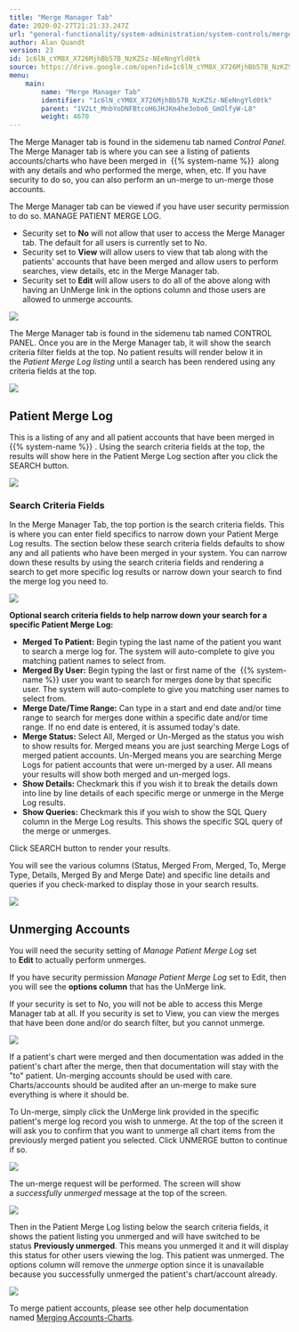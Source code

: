 ```yaml
---
title: "Merge Manager Tab"
date: 2020-02-27T21:21:33.247Z
url: "general-functionality/system-administration/system-controls/merge-manager-tab.html"
author: Alan Quandt
version: 23
id: 1c6lN_cYM8X_X726MjhBb57B_NzKZSz-NEeNngYld0tk
source: https://drive.google.com/open?id=1c6lN_cYM8X_X726MjhBb57B_NzKZSz-NEeNngYld0tk
menu:
    main:
        name: "Merge Manager Tab"
        identifier: "1c6lN_cYM8X_X726MjhBb57B_NzKZSz-NEeNngYld0tk"
        parent: "1V2Lt_MnbYoDNFBtcoH6JHJKm4he3obo6_GmOlfyW-L8"
        weight: 4670
---
```

The Merge Manager tab is found in the sidemenu tab named *Control Panel*. The Merge Manager tab is where you can see a listing of patients accounts/charts who have been merged in  {{% system-name %}}  along with any details and who performed the merge, when, etc. If you have security to do so, you can also perform an un-merge to un-merge those accounts.

The Merge Manager tab can be viewed if you have user security permission to do so. MANAGE PATIENT MERGE LOG.

* Security set to <strong>No</strong> will not allow that user to access the Merge Manager tab. The default for all users is currently set to No.
* Security set to <strong>View</strong> will allow users to view that tab along with the patients' accounts that have been merged and allow users to perform searches, view details, etc in the Merge Manager tab.
* Security set to <strong>Edit</strong> will allow users to do all of the above along with having an UnMerge link in the options column and those users are allowed to unmerge accounts.

![](../../../external_files/7b62fad7a7392c518f9bfe22ffaae675.png)

The Merge Manager tab is found in the sidemenu tab named CONTROL PANEL. Once you are in the Merge Manager tab, it will show the search criteria filter fields at the top. No patient results will render below it in the *Patient Merge Log listing* until a search has been rendered using any criteria fields at the top.

![](../../../external_files/e9ae0ae873184e84425dde959e585687.png)

## Patient Merge Log

This is a listing of any and all patient accounts that have been merged in {{% system-name %}} . Using the search criteria fields at the top, the results will show here in the Patient Merge Log section after you click the SEARCH button.

![](../../../external_files/cc012525955b9482e1a63de1eece56c8.png)

### Search Criteria Fields

In the Merge Manager Tab, the top portion is the search criteria fields. This is where you can enter field specifics to narrow down your Patient Merge Log results. The section below these search criteria fields defaults to show any and all patients who have been merged in your system. You can narrow down these results by using the search criteria fields and rendering a search to get more specific log results or narrow down your search to find the merge log you need to.

![](../../../external_files/ac9c9047237602e994e3179b645f24ff.png)

**Optional search criteria fields to help narrow down your search for a specific Patient Merge Log:**

* <strong>Merged To Patient:</strong> Begin typing the last name of the patient you want to search a merge log for. The system will auto-complete to give you matching patient names to select from.
* <strong>Merged By User:</strong> Begin typing the last or first name of the  {{% system-name %}} user you want to search for merges done by that specific user. The system will auto-complete to give you matching user names to select from.
* <strong>Merge Date/Time Range:</strong> Can type in a start and end date and/or time range to search for merges done within a specific date and/or time range. If no end date is entered, it is assumed today's date.
* <strong>Merge Status:</strong> Select All, Merged or Un-Merged as the status you wish to show results for. Merged means you are just searching Merge Logs of merged patient accounts. Un-Merged means you are searching Merge Logs for patient accounts that were un-merged by a user. All means your results will show both merged and un-merged logs.
* <strong>Show Details:</strong> Checkmark this if you wish it to break the details down into line by line details of each specific merge or unmerge in the Merge Log results.
* <strong>Show Queries:</strong> Checkmark this if you wish to show the SQL Query column in the Merge Log results. This shows the specific SQL query of the merge or unmerges.

Click SEARCH button to render your results.

You will see the various columns (Status, Merged From, Merged, To, Merge Type, Details, Merged By and Merge Date) and specific line details and queries if you check-marked to display those in your search results.

![](../../../external_files/3d9e2dabacb1b62a7f02eb5f3b511c3c.png)

## Unmerging Accounts

You will need the security setting of *Manage Patient Merge Log* set to **Edit** to actually perform unmerges.

If you have security permission *Manage Patient Merge Log* set to Edit, then you will see the **options column** that has the UnMerge link.

If your security is set to No, you will not be able to access this Merge Manager tab at all. If you security is set to View, you can view the merges that have been done and/or do search filter, but you cannot unmerge.

![](../../../external_files/b0eed7afab9b8320956e19e671886d51.png)

If a patient's chart were merged and then documentation was added in the patient's chart after the merge, then that documentation will stay with the "to" patient. Un-merging accounts should be used with care. Charts/accounts should be audited after an un-merge to make sure everything is where it should be.

To Un-merge, simply click the UnMerge link provided in the specific patient's merge log record you wish to unmerge. At the top of the screen it will ask you to confirm that you want to unmerge all chart items from the previously merged patient you selected. Click UNMERGE button to continue if so.

![](../../../external_files/b80f430787a7222fb71859ea5761730a.png)

The un-merge request will be performed. The screen will show a *successfully unmerged* message at the top of the screen.

![](../../../external_files/6f95d3ab8937aab7b0e90b43a3017b3e.png)

Then in the Patient Merge Log listing below the search criteria fields, it shows the patient listing you unmerged and will have switched to be status **Previously unmerged**. This means you unmerged it and it will display this status for other users viewing the log. This patient was unmerged. The options column will remove the *unmerge* option since it is unavailable because you successfully unmerged the patient's chart/account already.

![](../../../external_files/4355d1b1562795b8280691d684f97cec.png)

To merge patient accounts, please see other help documentation named [Merging Accounts-Charts](merging-accounts-charts-in-system.html)*.*

